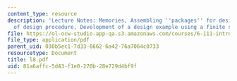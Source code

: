 ```yaml
---
content_type: resource
description: 'Lecture Notes: Memories, Assembling ''packages'' for designs, Discussion
  of design procedure, Development of a design example using a finite state machine'
file: https://ol-ocw-studio-app-qa.s3.amazonaws.com/courses/6-111-introductory-digital-systems-laboratory-fall-2002/81a6affc5d43f1e0270b28e729d4bf9f_l8.pdf
file_type: application/pdf
parent_uid: 030b5ec1-7d33-6662-6a42-76a7064c0733
resourcetype: Document
title: l8.pdf
uid: 81a6affc-5d43-f1e0-270b-28e729d4bf9f
---
```

